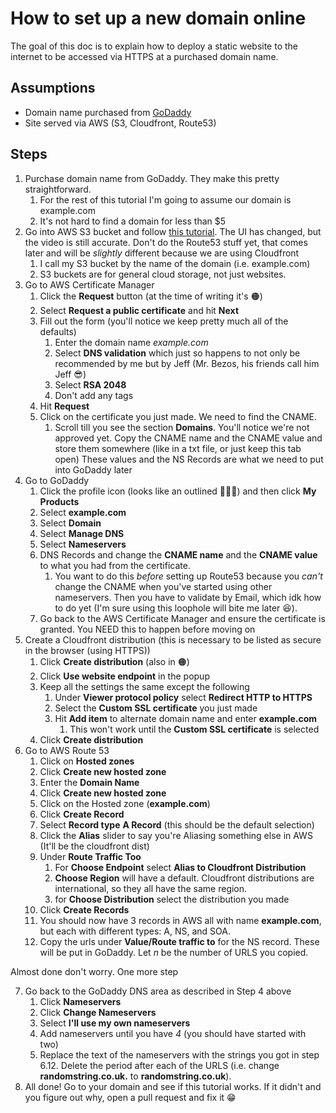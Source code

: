 # How to set up a new domain online
The goal of this doc is to explain how to deploy a static website to the internet to be accessed via HTTPS at a purchased domain name.
## Assumptions
 - Domain name purchased from [GoDaddy](https://www.godaddy.com/)
 - Site served via AWS (S3, Cloudfront, Route53)
## Steps
1. Purchase domain name from GoDaddy. They make this pretty straightforward.
   1. For the rest of this tutorial I'm going to assume our domain is example.com
   2. It's not hard to find a domain for less than $5
2. Go into AWS S3 bucket and follow [this tutorial](https://www.youtube.com/watch?v=fm6FPQMZ_WI). The UI has changed, but the video is still accurate. Don't do the Route53 stuff yet, that comes later and will be *slightly* different because we are using Cloudfront
   1. I call my S3 bucket by the name of the domain (i.e. example.com)
   2. S3 buckets are for general cloud storage, not just websites.
3. Go to AWS Certificate Manager
   1.  Click the **Request** button (at the time of writing it's 🟠)
   2.  Select **Request a public certificate** and hit **Next**
   3.  Fill out the form (you'll notice we keep pretty much all of the defaults)
       1.  Enter the domain name *example.com*
       2.  Select **DNS validation** which just so happens to not only be recommended by me but by Jeff (Mr. Bezos, his friends call him Jeff 😎)
       3.  Select **RSA 2048**
       4.  Don't add any tags
   4.  Hit **Request**
   5.  Click on the certificate you just made. We need to find the CNAME.
       1.  Scroll till you see the section **Domains**. You'll notice we're not approved yet. Copy the CNAME name and the CNAME value and store them somewhere (like in a txt file, or just keep this tab open) These values and the NS Records are what we need to put into GoDaddy later
4.  Go to GoDaddy
    1.  Click the profile icon (looks like an outlined 👨🏾‍⚕️) and then click **My Products**
    2.  Select **example.com**
    3.  Select **Domain**
    4.  Select **Manage DNS**
    5.  Select **Nameservers**
    6.  DNS Records and change the **CNAME name** and the **CNAME value** to what you had from the certificate. <!--This step is one I haven't verified. I did it yesterday though-->
        1.  You want to do this *before* setting up Route53 because you *can't* change the CNAME when you've started using other nameservers. Then you have to validate by Email, which idk how to do yet (I'm sure using this loophole will bite me later 😆). 
    7.  Go back to the AWS Certificate Manager and ensure the certificate is granted. You NEED this to happen before moving on <!--This is again something I didn't test while writing this guide, but I did it yesterday too-->
5.  Create a Cloudfront distribution (this is necessary to be listed as secure in the browser (using HTTPS))
    1.  Click **Create distribution** (also in 🟠)
    2.  Click **Use website endpoint** in the popup
    3.  Keep all the settings the same except the following
        1.  Under **Viewer protocol policy** select **Redirect HTTP to HTTPS**
        2.  Select the **Custom SSL certificate** you just made
        3.  Hit **Add item** to alternate domain name and enter **example.com**
            1.  This won't work until the **Custom SSL certificate** is selected
    4.  Click **Create distribution**
6.  Go to AWS Route 53
    1.  Click on **Hosted zones**
    2.  Click **Create new hosted zone**
    3.  Enter the **Domain Name**
    4.  Click **Create new hosted zone**
    5.  Click on the Hosted zone (**example.com**)
    6.  Click **Create Record**
    7.  Select **Record type** **A Record** (this should be the default selection)
    8.  Click the **Alias** slider to say you're Aliasing something else in AWS (It'll be the cloudfront dist)
    9.  Under **Route Traffic Too**
        1.  For **Choose Endpoint** select **Alias to Cloudfront Distribution**
        2.  **Choose Region** will have a default. Cloudfront distributions are international, so they all have the same region.
        3.  for **Choose Distribution** select the distribution you made
    10. Click **Create Records**
    11. You should now have 3 records in AWS all with name **example.com**, but each with different types: A, NS, and SOA.
    12. Copy the urls under **Value/Route traffic to** for the NS record. These will be put in GoDaddy. Let *n* be the number of URLS you copied.

Almost done don't worry. One more step

7.  Go back to the GoDaddy DNS area as described in Step 4 above
    1.  Click **Nameservers**
    2.  Click **Change Nameservers**
    3.  Select **I'll use my own nameservers**
    4.  Add nameservers until you have *4* (you should have started with two)
    5.  Replace the text of the nameservers with the strings you got in step 6.12. Delete the period after each of the URLS (i.e. change **randomstring.co.uk.** to **randomstring.co.uk**).
8. All done! Go to your domain and see if this tutorial works. If it didn't and you figure out why, open a pull request and fix it 😁




